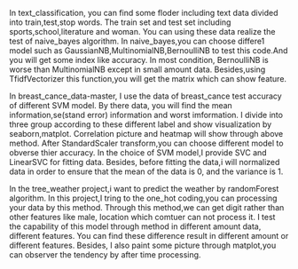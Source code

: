 In text_classification,
you can find some floder including text data divided into train,test,stop words.
The train set and test set including sports,school,literature and woman.
You can using these data realize the test of naive_bayes algorithm.
In naive_bayes,you can choose differe1 model such as GaussianNB,MultinomialNB,BernoulliNB
to test this code.And you will get some index like accuracy.
In most condition, BernoulliNB is worse than MultinomialNB except in small amount data.
Besides,using TfidfVectorizer this function,you will get the matrix which can show feature.


In breast_cance_data-master,
I use the data of breast_cance test accuracy of different SVM model.
By there data, you will find the mean information,se(stand error) information and worst imformation.
I divide into three group according to these different label and 
show visualization by seaborn,matplot.
Correlation picture and heatmap will show through above method.
After StandardScaler transform,you can choose different model to obverse thier accuracy.
In the choice of SVM model,I provide SVC and LinearSVC for fitting data.
Besides, before fitting the data,i will normalized data in order to ensure that
the mean of the data is 0, and the variance is 1.

In the tree_weather project,i want to predict the weather by randomForest algorithm.
In this project,I tring to the one_hot coding,you can processing your data by this method.
Through this method,we can get digit rather than other features like male, location 
which comtuer can not process it.
I test the capability of this model through method in different amount data, different features.
You can find these difference result in different amount or different features.
Besides, I also paint some picture through matplot,you can observer the tendency 
by after  time processing.